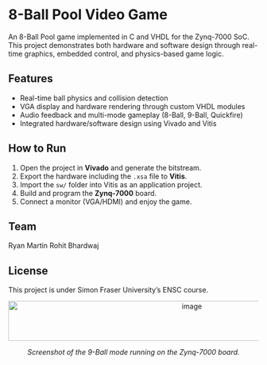 # 8-Ball Pool Video Game

An 8-Ball Pool game implemented in C and VHDL for the Zynq-7000 SoC.
This project demonstrates both hardware and software design through real-time graphics, embedded control, and physics-based game logic.


## Features
- Real-time ball physics and collision detection  
- VGA display and hardware rendering through custom VHDL modules  
- Audio feedback and multi-mode gameplay (8-Ball, 9-Ball, Quickfire)  
- Integrated hardware/software design using Vivado and Vitis


## How to Run
1. Open the project in **Vivado** and generate the bitstream.  
2. Export the hardware including the `.xsa` file to **Vitis**.  
3. Import the `sw/` folder into Vitis as an application project.  
4. Build and program the **Zynq-7000** board.  
5. Connect a monitor (VGA/HDMI) and enjoy the game.


##  Team
Ryan Martin 
Rohit Bhardwaj


## License
This project is under Simon Fraser University’s ENSC course.


<p align="center">
  <img width="723" height="80" alt="image" src="https://github.com/user-attachments/assets/295ef995-dbca-40f4-b9ae-30f725eb11cd" />
</p>
<p align="center"><em>Screenshot of the 9-Ball mode running on the Zynq-7000 board.</em></p>
